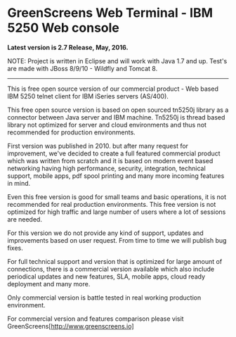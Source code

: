 GreenScreens Web Terminal - IBM 5250 Web console
======================

**Latest version is 2.7 Release, May, 2016.**

NOTE: Project is written in Eclipse and will work with Java 1.7 and up. Test's are made with JBoss 8/9/10 - Wildfly and Tomcat 8.

---

This is free open source version of our commercial product - Web based IBM 5250 telnet client for IBM iSeries servers (AS/400).

This free open source version is based on open sourced tn5250j library as a connector between Java server and IBM machine. Tn5250j is thread based library not optimized for server and cloud environments and thus not recommended for production environments.

First version was published in 2010. but after many request for improvement, we've decided to create a full featured commercial product which was written from scratch and it is based on modern event based networking having high performance, security, integration, technical support, mobile apps, pdf spool printing and many more incoming features in mind.   

Even this free version is good for small teams and basic operations, it is not recommended  for real production environments. This free version is not optimized for high traffic and large number of users where a lot of sessions are needed.

For this version we do not provide any kind of support, updates and improvements based on user request. From time to time we will publish bug fixes.

For full technical support and version that is optimized for large amount of connections, there is a commercial version available which also include periodical updates and new features, SLA, mobile apps, cloud ready deployment and many more.

Only commercial version is battle tested in real working production environment.

For commercial version and features comparison please visit GreenScreens[http://www.greenscreens.io]
